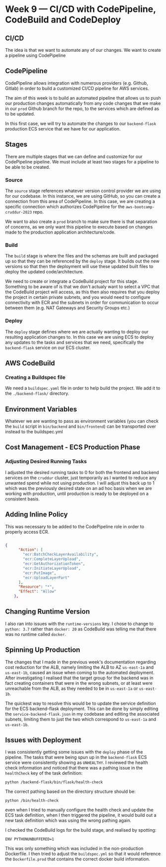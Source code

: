 # Week 9 — CI/CD with CodePipeline, CodeBuild and CodeDeploy

## CI/CD
The idea is that we want to automate any of our changes.
We want to create a pipeline using CodePipeline

## CodePipeline
CodePipeline allows integration with numerous providers (e.g. Github, Gitlab) in order to build a customized CI/CD pipeline for AWS services.

The aim of this week is to build an automated pipeline that allows us to push our production changes automatically from any code changes that we make in our `prod` Github branch for the repo, to the services which are defined as to be updated.

In this first case, we will try to automate the changes to our `backend-flask` production ECS service that we have for our application.

## Stages
There are multiple stages that we can define and customize for our CodePipeline pipeline. We must include at least two stages for a pipeline to be able to be created.
### Source
The `source` stage references whatever version control provider we are using for our codebase. In this instance, we are using GitHub, so you can create a connection from this area of CodePipeline. In this case, we are creating a specific connection which authorizes CodePipeline for the `aws-bootcamp-cruddur-2023` repo.

We want to also create a `prod` branch to make sure there is that separation of concerns, as we only want this pipeline to execute based on changes made to the production application architecture/code. 

### Build
The `build` stage is where the files and the schemas are built and packaged up so that they can be referenced by the `deploy` stage. It builds out the new versions so that then the deployment will use these updated built files to deploy the updated code/architecture. 

We need to create or integrate a CodeBuild project for this stage. Something to be aware of is that we don't actualy want to select a VPC that the CodeBuild project will access, as this then also requires that you deploy the project in certain private subnets, and you would need to configure connectivity with ECR and the subnets in order for communication to occur between them (e.g. NAT Gateways and Security Groups etc.)

### Deploy
The `deploy` stage defines where we are actually wanting to deploy our resulting application changes to. In this case we are using ECS to deploy any updates to the tasks and services that we need, specifically the `backend-flask` service on our ECS cluster.


## AWS CodeBuild

### Creating a Buildspec file
We need a `buildspec.yaml` file in order to help build the project. We add it to the `./backend-flask/` directory.

## Environment Variables
Whatever we are wanting to pass as environment variables (you can check the `build` script in `bin/backend` and `bin/frontend`) can be transported over instead to the buildspec.yml




## Cost Management - ECS Production Phase
### Adjusting Desired Running Tasks
I adjusted the desired running tasks to 0 for both the frontend and backend services on the `cruddur` cluster, just temporarily as I wanted to reduce any unwanted spend while not using production. I will adjust this back up to 1 which was the previously desired state on an ad hoc basis when we are working with production, until production is ready to be deployed on a consistent basis.


## Adding Inline Policy
This was necessary to be added to the CodePipeline role in order to properly access ECR.

```json

{
      "Action": [
        "ecr:BatchCheckLayerAvailability",
        "ecr:CompleteLayerUpload",
        "ecr:GetAuthorizationToken",
        "ecr:InitiateLayerUpload",
        "ecr:PutImage",
        "ecr:UploadLayerPart"
      ],
      "Resource": "*",
      "Effect": "Allow"
    },

```

## Changing Runtime Version
I also ran into issues with the `runtime-versions` key. I chose to change to `python: 3.7` rather than `docker: 20` as CodeBuild was telling me that there was no runtime called `docker`.

## Spinning Up Production

The changes that I made in the previous week's documentation regarding cost reduction for the ALB, namely limiting the ALB to AZ `us-east-1a` and `us-east-1b`, caused an issue when coming to the automated deployment. After investigating I realised that the target group for the backend was in fact creating containers that were in the wrong subnets, or at least were unreachable from the ALB, as they needed to be in `us-east-1a` or `us-east-1b`.

The quickest way to resolve this would be to update the service definition for the ECS backend-flask deployment. This can be done by simply editing the `service-backend-flask.json` in my codebase and editing the associated subnets, limiting them to just the two which correspond to `us-east-1a` and `us-east-1b`.


## Issues with Deployment
I was consistently getting some issues with the `deploy` phase of the pipeline. The tasks that were being spun up in the `backend-flask` ECS service were consistently showing as `UNHEALTHY`. I reviewed the health check information and noticed that there was a pathing issue in the `healthCheck` key of the task definition:

`python /backend-flask/bin/flask/health-check`

The correct pathing based on the directory structure should be:

`python /bin/health-check`

 even when I tried to manually configure the health check and update the ECS task definition, when I then triggered the pipeline, it would build out a new task definition which was using the wrong pathing again.

 I checked the CodeBuild logs for the build stage, and realised by spotting:

 `ENV PYTHONUNBUFFERED=1`
 
 This was only something which was included in the non-production Dockerfile. I then tried to adjust the `buildspec.yml` so that it would reference the `Dockerfile.prod` that contains the correct docker build information.